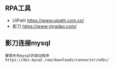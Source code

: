## RPA工具
- UiPath https://www.uipath.com.cn/
- 影刀 https://www.yingdao.com/

## 影刀连接mysql
```
要首先先mysql的驱动程序
https://dev.mysql.com/downloads/connector/odbc/

```